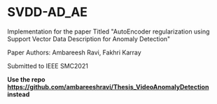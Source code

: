 # SVDD-AD_AE
Implementation for the paper Titled "AutoEncoder regularization using Support Vector Data Description for Anomaly Detection"


Paper Authors: Ambareesh Ravi, Fakhri Karray

Submitted to IEEE SMC2021

**Use the repo https://github.com/ambareeshravi/Thesis_VideoAnomalyDetection instead**
